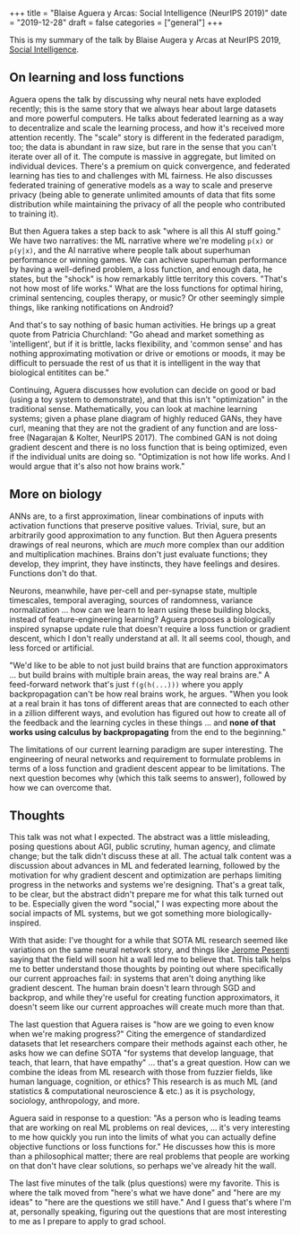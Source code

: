 +++
title = "Blaise Aguera y Arcas: Social Intelligence (NeurIPS 2019)"
date = "2019-12-28"
draft = false
categories = ["general"]
+++

This is my summary of the talk by Blaise Augera y Arcas at NeurIPS 2019, [Social Intelligence](https://slideslive.com/38921748/social-intelligence).

<!--more-->

## On learning and loss functions
Aguera opens the talk by discussing why neural nets have exploded recently; this is the same story that we always hear about large datasets and more powerful computers. He talks about federated learning as a way to decentralize and scale the learning process, and how it's received more attention recently. The "scale" story is different in the federated paradigm, too; the data is abundant in raw size, but rare in the sense that you can't iterate over all of it. The compute is massive in aggregate, but limited on individual devices. There's a premium on quick convergence, and federated learning has ties to and challenges with ML fairness. He also discusses federated training of generative models as a way to scale and preserve privacy (being able to generate unlimited amounts of data that fits some distribution while maintaining the privacy of all the people who contributed to training it).

But then Aguera takes a step back to ask "where is all this AI stuff going." We have two narratives: the ML narrative where we're modeling `p(x)` or `p(y|x)`, and the AI narrative where people talk about superhuman performance or winning games. We can achieve superhuman performance by having a well-defined problem, a loss function, and enough data, he states, but the "shock" is how remarkably little territory this covers. "That's not how most of life works." What are the loss functions for optimal hiring, criminal sentencing, couples therapy, or music? Or other seemingly simple things, like ranking notifications on Android?

And that's to say nothing of basic human activities. He brings up a great quote from Patricia Churchland: "Go ahead and market something as 'intelligent', but if it is brittle, lacks flexibility, and 'common sense' and has nothing approximating motivation or drive or emotions or moods, it may be difficult to persuade the rest of us that it is intelligent in the way that biological entitites can be."

Continuing, Aguera discusses how evolution can decide on good or bad (using a toy system to demonstrate), and that this isn't "optimization" in the traditional sense. Mathematically, you can look at machine learning systems; given a phase plane diagram of highly reduced GANs, they have curl, meaning that they are not the gradient of any function and are loss-free (Nagarajan & Kolter, NeurIPS 2017). The combined GAN is not doing gradient descent and there is no loss function that is being optimized, even if the individual units are doing so. "Optimization is not how life works. And I would argue that it's also not how brains work."

## More on biology
ANNs are, to a first approximation, linear combinations of inputs with activation functions that preserve positive values. Trivial, sure, but an arbitrarily good approximation to any function. But then Aguera presents drawings of real neurons, which are *much* more complex than our addition and multiplication machines. Brains don't just evaluate functions; they develop, they imprint, they have instincts, they have feelings and desires. Functions don't do that.

Neurons, meanwhile, have per-cell and per-synapse state, multiple timescales, temporal averaging, sources of randomness, variance normalization ... how can we learn to learn using these building blocks, instead of feature-engineering learning? Aguera proposes a biologically inspired synapse update rule that doesn't require a loss function or gradient descent, which I don't really understand at all. It all seems cool, though, and less forced or artificial.

"We'd like to be able to not just build brains that are function approximators ... but build brains with multiple brain areas, the way real brains are." A feed-forward network that's just `f(g(h(...)))` where you apply backpropagation can't be how real brains work, he argues. "When you look at a real brain it has tons of different areas that are connected to each other in a zillion different ways, and evolution has figured out how to create all of the feedback and the learning cycles in these things ... and **none of that works using calculus by backpropagating** from the end to the beginning."

The limitations of our current learning paradigm are super interesting. The engineering of neural networks and requirement to formulate problems in terms of a loss function and gradient descent appear to be limitations. The next question becomes why (which this talk seems to answer), followed by how we can overcome that.


## Thoughts
This talk was not what I expected. The abstract was a little misleading, posing questions about AGI, public scrutiny, human agency, and climate change; but the talk didn't discuss these at all. The actual talk content was a discussion about advances in ML and federated learning, followed by the motivation for why gradient descent and optimization are perhaps limiting progress in the networks and systems we're designing. That's a great talk, to be clear, but the abstract didn't prepare me for what this talk turned out to be. Especially given the word "social," I was expecting more about the social impacts of ML systems, but we got something more biologically-inspired.

With that aside: I've thought for a while that SOTA ML research seemed like variations on the same neural network story, and things like [Jerome Pesenti](https://www.wired.com/story/facebooks-ai-says-field-hit-wall/) saying that the field will soon hit a wall led me to believe that. This talk helps me to better understand those thoughts by pointing out where specifically our current approaches fail: in systems that aren't doing anything like gradient descent. The human brain doesn't learn through SGD and backprop, and while they're useful for creating function approximators, it doesn't seem like our current approaches will create much more than that.

The last question that Aguera raises is "how are we going to even know when we're making progress?" Citing the emergence of standardized datasets that let researchers compare their methods against each other, he asks how we can define SOTA "for systems that develop language, that teach, that learn, that have empathy" ... that's a great question. How can we combine the ideas from ML research with those from fuzzier fields, like human language, cognition, or ethics? This research is as much ML (and statistics & computational neuroscience & etc.) as it is psychology, sociology, anthropology, and more.

Aguera said in response to a question: "As a person who is leading teams that are working on real ML problems on real devices, ... it's very interesting to me how quickly you run into the limits of what you can actually define objective functions or loss functions for." He discusses how this is more than a philosophical matter; there are real problems that people are working on that don't have clear solutions, so perhaps we've already hit the wall.

The last five minutes of the talk (plus questions) were my favorite. This is where the talk moved from "here's what we have done" and "here are my ideas" to "here are the questions we still have." And I guess that's where I'm at, personally speaking, figuring out the questions that are most interesting to me as I prepare to apply to grad school.
